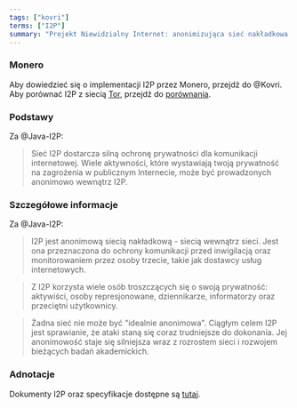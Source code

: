 ```yaml
---
tags: ["kovri"]
terms: ["I2P"]
summary: "Projekt Niewidzialny Internet: anonimizująca sieć nakładkowa."
---
```


### Monero

Aby dowiedzieć się o implementacji I2P przez Monero, przejdź do @Kovri. Aby porównać I2P z siecią [Tor](https://torproject.org/), przejdź do [porównania](https://geti2p.net/en/comparison/tor).

### Podstawy

Za @Java-I2P:

>Sieć I2P dostarcza silną ochronę prywatności dla komunikacji internetowej. Wiele aktywności, które wystawiają twoją prywatność na zagrożenia w publicznym Internecie, może być prowadzonych anonimowo wewnątrz I2P.

### Szczegółowe informacje

Za @Java-I2P:

>I2P jest anonimową siecią nakładkową - siecią wewnątrz sieci. Jest ona przeznaczona do ochrony komunikacji przed inwigilacją oraz monitorowaniem przez osoby trzecie, takie jak dostawcy usług internetowych.

>Z I2P korzysta wiele osób troszczących się o swoją prywatność: aktywiści, osoby represjonowane, dziennikarze, informatorzy oraz przeciętni użytkownicy.

>Żadna sieć nie może być "idealnie anonimowa". Ciągłym celem I2P jest sprawianie, że ataki staną się coraz trudniejsze do dokonania. Jej anonimowość staje się silniejsza wraz z rozrostem sieci i rozwojem bieżących badań akademickich.

### Adnotacje

Dokumenty I2P oraz specyfikacje dostępne są [tutaj](https://geti2p.net/docs/).
